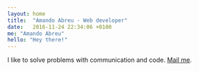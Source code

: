 ```yaml
---
layout: home
title:  "Amando Abreu - Web developer"
date:   2016-11-24 22:34:06 +0100
me: "Amando Abreu"
hello: "Hey there!"
---
```


I like to solve problems with communication and code. <a href="mailto:amando.abreu@gmail.com">Mail me</a>.
